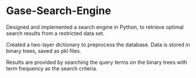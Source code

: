 # Gase-Search-Engine
Designed and implemented a search engine in Python, to retrieve optimal search results from a restricted data set.

Created a two-layer dictionary to preprocess the database. Data is stored in binary trees, saved as pkl files.

Results are provided by searching the query terms on the binary trees with term frequency as the search criteria.
